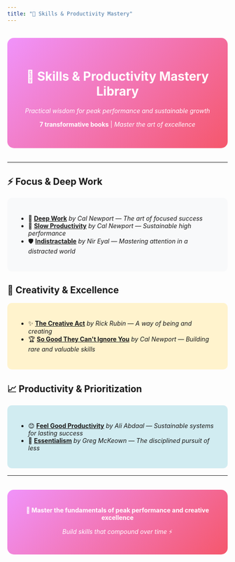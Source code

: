 ```yaml
---
title: "🚀 Skills & Productivity Mastery"
---
```


<div style="text-align: center; margin: 2rem 0; padding: 2rem; background: linear-gradient(135deg, #f093fb 0%, #f5576c 100%); border-radius: 15px; color: white;">

# 🚀 Skills & Productivity Mastery Library

*Practical wisdom for peak performance and sustainable growth*

**7 transformative books** | *Master the art of excellence*

</div>

---

## ⚡ Focus & Deep Work

<div style="background: #f8f9fa; padding: 1.5rem; border-radius: 10px; margin: 1rem 0;">

- 🎯 [**Deep Work**](/books/skill/deep_work-cal_newport) *by Cal Newport* — *The art of focused success*
- 🐌 [**Slow Productivity**](/books/skill/slow_productivity-cal_newport) *by Cal Newport* — *Sustainable high performance*
- 🛡️ [**Indistractable**](/books/skill/indistractable-nir_eyal) *by Nir Eyal* — *Mastering attention in a distracted world*

</div>

## 🎨 Creativity & Excellence

<div style="background: #fff3cd; padding: 1.5rem; border-radius: 10px; margin: 1rem 0;">

- ✨ [**The Creative Act**](/books/skill/the_creative_act-rick-rubin) *by Rick Rubin* — *A way of being and creating*
- 🏆 [**So Good They Can't Ignore You**](/books/skill/so_good_cant_ignore_you-cal_newport) *by Cal Newport* — *Building rare and valuable skills*

</div>

## 📈 Productivity & Prioritization

<div style="background: #d1ecf1; padding: 1.5rem; border-radius: 10px; margin: 1rem 0;">

- 😊 [**Feel Good Productivity**](/books/skill/feel_good_productivity-ali_abdaal) *by Ali Abdaal* — *Sustainable systems for lasting success*
- 🎯 [**Essentialism**](/books/skill/essentialism-greg_mckeown) *by Greg McKeown* — *The disciplined pursuit of less*

</div>

---

<div style="text-align: center; margin: 2rem 0; padding: 1.5rem; background: linear-gradient(135deg, #f093fb 0%, #f5576c 100%); border-radius: 15px; color: white;">

**🎯 Master the fundamentals of peak performance and creative excellence**

*Build skills that compound over time* ⚡

</div>
